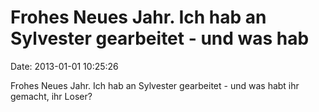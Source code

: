 Frohes Neues Jahr. Ich hab an Sylvester gearbeitet - und was hab
================================================================

Date: 2013-01-01 10:25:26

Frohes Neues Jahr. Ich hab an Sylvester gearbeitet - und was habt ihr
gemacht, ihr Loser?
